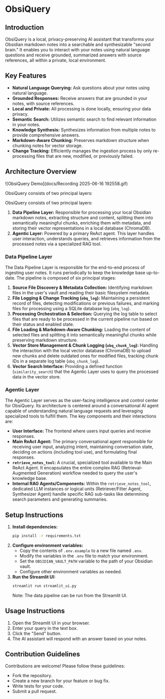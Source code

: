 # ObsiQuery

## Introduction

ObsiQuery is a local, privacy-preserving AI assistant that transforms your Obsidian markdown notes into a searchable and synthesizable "second brain." It enables you to interact with your notes using natural language questions and receive grounded, summarized answers with source references, all within a private, local environment.

## Key Features

*   **Natural Language Querying:** Ask questions about your notes using natural language.
*   **Grounded Responses:** Receive answers that are grounded in your notes, with source references.
*   **Local and Private:** All processing is done locally, ensuring your data privacy.
*   **Semantic Search:** Utilizes semantic search to find relevant information in your notes.
*   **Knowledge Synthesis:** Synthesizes information from multiple notes to provide comprehensive answers.
*   **Markdown-Aware Chunking:** Preserves markdown structure when chunking notes for vector storage.
*   **Change Tracking:** Efficiently manages the ingestion process by only re-processing files that are new, modified, or previously failed.

## Architecture Overview

![ObsiQuery Demo](docs/Recording 2025-06-16 192558.gif)

ObsiQuery consists of two principal layers:

ObsiQuery consists of two principal layers:

1.  **Data Pipeline Layer:** Responsible for processing your local Obsidian markdown notes, extracting structure and content, splitting them into semantically meaningful chunks, enriching them with metadata, and storing their vector representations in a local database (ChromaDB).
2.  **Agentic Layer:** Powered by a primary ReAct agent. This layer handles user interaction, understands queries, and retrieves information from the processed notes via a specialized RAG tool.

### Data Pipeline Layer

The Data Pipeline Layer is responsible for the end-to-end process of ingesting user notes. It runs periodically to keep the knowledge base up-to-date. The pipeline is composed of six principal stages:

1.  **Source File Discovery & Metadata Collection:** Identifying markdown files in the user's vault and reading their basic filesystem metadata.
2.  **File Logging & Change Tracking (`obq_log`):** Maintaining a persistent record of files, detecting modifications or previous failures, and marking files for processing using a SQLite database log (`obq_log`).
3.  **Processing Orchestration & Selection:** Querying the log table to select files that are ready to be processed in the current pipeline run based on their status and enabled state.
4.  **File Loading & Markdown-Aware Chunking:** Loading the content of selected files and splitting it into semantically meaningful chunks while preserving markdown structure.
5.  **Vector Store Management & Chunk Logging (`obq_chunk_log`):** Handling the interaction with the local vector database (ChromaDB) to upload new chunks and delete outdated ones for modified files, tracking chunk IDs in a separate log table (`obq_chunk_log`).
6.  **Vector Search Interface:** Providing a defined function (`similarity_search`) that the Agentic Layer uses to query the processed data in the vector store.

### Agentic Layer

The Agentic Layer serves as the user-facing intelligence and control center for ObsiQuery. Its architecture is centered around a conversational AI agent capable of understanding natural language requests and leveraging specialized tools to fulfill them. The key components and their interactions are:

*   **User Interface:** The frontend where users input queries and receive responses.
*   **Main ReAct Agent:** The primary conversational agent responsible for receiving user input, analyzing intent, maintaining conversation state, deciding on actions (including tool use), and formulating final responses.
*   **`retrieve_notes_tool`:** A crucial, specialized tool available to the Main ReAct Agent. It encapsulates the entire complex RAG (Retrieval-Augmented Generation) workflow needed to query the user's knowledge base.
*   **Internal RAG Agents/Components:** Within the `retrieve_notes_tool`, dedicated LLM instances or logical units (Retriever/Filter Agent, Synthesizer Agent) handle specific RAG sub-tasks like determining search parameters and generating summaries.

## Setup Instructions

1.  **Install dependencies:**
    ```bash
    pip install -r requirements.txt
    ```
2.  **Configure environment variables:**
    *   Copy the contents of `.env.example` to a new file named `.env`.
    *   Modify the variables in the `.env` file to match your environment.
    *   Set the `OBSIDIAN_VAULT_PATH` variable to the path of your Obsidian vault.
    *   Configure other environment variables as needed.
3.  **Run the Streamlit UI:**
    ```bash
    streamlit run streamlit_ui.py
    ```
    Note: The data pipeline can be run from the Streamlit UI.

## Usage Instructions

1.  Open the Streamlit UI in your browser.
2.  Enter your query in the text box.
3.  Click the "Send" button.
4.  The AI assistant will respond with an answer based on your notes.

## Contribution Guidelines

Contributions are welcome! Please follow these guidelines:

*   Fork the repository.
*   Create a new branch for your feature or bug fix.
*   Write tests for your code.
*   Submit a pull request.